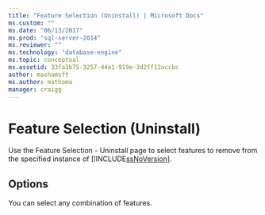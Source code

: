 ```yaml
---
title: "Feature Selection (Uninstall) | Microsoft Docs"
ms.custom: ""
ms.date: "06/13/2017"
ms.prod: "sql-server-2014"
ms.reviewer: ""
ms.technology: "database-engine"
ms.topic: conceptual
ms.assetid: 33fa3b75-3257-44e1-919e-3d2ff12accbc
author: mashamsft
ms.author: mathoma
manager: craigg
---
```

# Feature Selection (Uninstall)
  Use the Feature Selection - Uninstall page to select features to remove from the specified instance of [!INCLUDE[ssNoVersion](../../includes/ssnoversion-md.md)].  
  
## Options  
 You can select any combination of features.  
  
  
